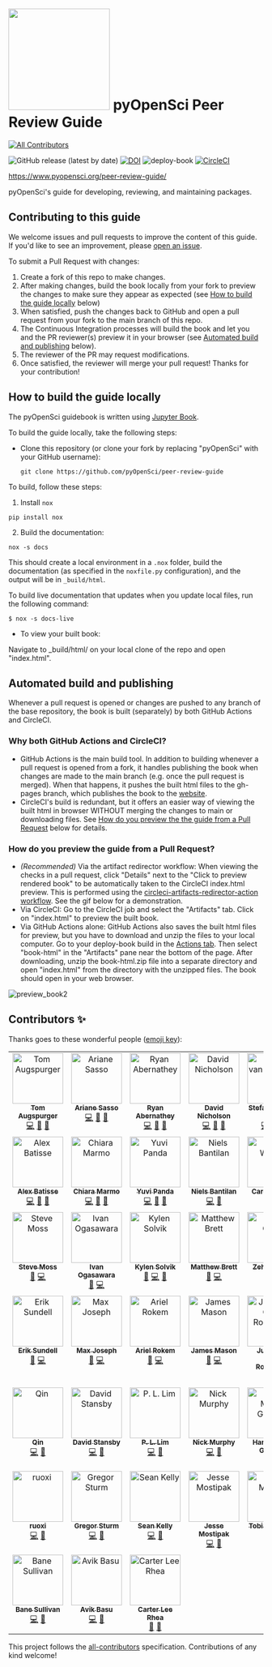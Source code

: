 # <img src="https://www.pyopensci.org/software-peer-review/_static/logo-dark-mode.png" width=200 /> pyOpenSci Peer Review Guide
<!-- ALL-CONTRIBUTORS-BADGE:START - Do not remove or modify this section -->
[![All Contributors](https://img.shields.io/badge/all_contributors-39-orange.svg?style=flat-square)](#contributors-)
<!-- ALL-CONTRIBUTORS-BADGE:END -->

![GitHub release (latest by date)](https://img.shields.io/github/v/release/pyopensci/peer-review-guide?color=purple&display_name=tag&style=plastic)
[![DOI](https://zenodo.org/badge/DOI/10.5281/zenodo.7641670.svg)](https://doi.org/10.5281/zenodo.7101777)
![deploy-book](https://github.com/pyOpenSci/peer-review-guide/actions/workflows/build-book.yml/badge.svg) [![CircleCI](https://circleci.com/gh/pyOpenSci/software-peer-review.svg?style=svg)](https://app.circleci.com/pipelines/github/pyOpenSci/software-peer-review)

https://www.pyopensci.org/peer-review-guide/

pyOpenSci's guide for developing, reviewing, and maintaining packages.


## Contributing to this guide

We welcome issues and pull requests to improve the content of this guide.
If you'd like to see an improvement, please [open an issue](https://github.com/pyOpenSci/peer-review-guide/issues/).

To submit a Pull Request with changes:
1. Create a fork of this repo to make changes.
2. After making changes, build the book locally from your fork to preview the changes to make sure they appear as expected (see [How to build the guide locally](https://github.com/pyopensci/peer-review-guide/#how-to-build-the-guide-locally) below)
3. When satisfied, push the changes back to GitHub and open a pull request from your fork to the main branch of this repo.
4. The Continuous Integration processes will build the book and let you and the PR reviewer(s) preview it in your browser (see [Automated build and publishing](https://github.com/pyopensci/peer-review-guide/#automated-build-and-publishing) below).
5. The reviewer of the PR may request modifications.
6. Once satisfied, the reviewer will merge your pull request! Thanks for your contribution!

## How to build the guide locally

The pyOpenSci guidebook is written using [Jupyter Book](https://github.com/executablebooks/jupyter-book).

To build the guide locally, take the following steps:

* Clone this repository (or clone your fork by replacing "pyOpenSci" with your GitHub username):

  ```
  git clone https://github.com/pyOpenSci/peer-review-guide
  ```

To build, follow these steps:

1. Install `nox`

```console
pip install nox
```
2. Build the documentation:

```console
nox -s docs
```

This should create a local environment in a `.nox` folder, build the documentation (as specified in the `noxfile.py` configuration), and the output will be in `_build/html`.

To build live documentation that updates when you update local files, run the following command:

```console
$ nox -s docs-live
```

* To view your built book:

Navigate to _build/html/ on your local clone of the repo and open "index.html".


## Automated build and publishing

Whenever a pull request is opened or changes are pushed to any branch of the base repository, the book is built (separately) by both GitHub Actions and CircleCI.

### Why both GitHub Actions and CircleCI?

- GitHub Actions is the main build tool. In addition to building whenever a pull request is opened from a fork, it handles publishing the book when changes are made to the main branch (e.g. once the pull request is merged). When that happens, it pushes the built html files to the gh-pages branch, which publishes the book to the [website](https://pyopensci.org/peer-review-guide/).
- CircleCI's build is redundant, but it offers an easier way of viewing the built html in browser WITHOUT merging the changes to main or downloading files. See [How do you preview the the guide from a Pull Request](https://github.com/pyopensci/peer-review-guide/#how-do-you-preview-the-guide-from-a-pull-request) below for details.

### How do you preview the guide from a Pull Request?
- *(Recommended)* Via the artifact redirector workflow: When viewing the checks in a pull request, click "Details" next to the "Click to preview rendered book" to be automatically taken to the CircleCI index.html preview. This is performed using the [circleci-artifacts-redirector-action workflow](https://github.com/larsoner/circleci-artifacts-redirector-action). See the gif below for a demonstration.
- Via CircleCI: Go to the CircleCI job and select the "Artifacts" tab. Click on "index.html" to preview the built book.
- Via GitHub Actions alone: GitHub Actions also saves the built html files for preview, but you have to download and unzip the files to your local computer. Go to your deploy-book build in the [Actions tab](https://github.com/pyOpenSci/peer-review-guide/actions). Then select "book-html" in the "Artifacts" pane near the bottom of the page. After downloading, unzip the book-html.zip file into a separate directory and open "index.html" from the directory with the unzipped files. The book should open in your web browser.

![preview_book2](https://user-images.githubusercontent.com/24379590/196472186-ef2c8602-893f-4465-b551-cbecd53cafd9.gif)


## Contributors ✨

Thanks goes to these wonderful people ([emoji key](https://allcontributors.org/docs/en/emoji-key)):

<!-- ALL-CONTRIBUTORS-LIST:START - Do not remove or modify this section -->
<!-- prettier-ignore-start -->
<!-- markdownlint-disable -->
<table>
  <tbody>
    <tr>
      <td align="center" valign="top" width="16.66%"><a href="https://tomaugspurger.github.io"><img src="https://avatars.githubusercontent.com/u/1312546?v=4?s=100" width="100px;" alt="Tom Augspurger"/><br /><sub><b>Tom Augspurger</b></sub></a><br /><a href="https://github.com/pyOpenSci/software-peer-review/commits?author=TomAugspurger" title="Code">💻</a> <a href="https://github.com/pyOpenSci/software-peer-review/pulls?q=is%3Apr+reviewed-by%3ATomAugspurger" title="Reviewed Pull Requests">👀</a> <a href="#design-TomAugspurger" title="Design">🎨</a></td>
      <td align="center" valign="top" width="16.66%"><a href="http://arianesasso.me"><img src="https://avatars.githubusercontent.com/u/3659681?v=4?s=100" width="100px;" alt="Ariane Sasso"/><br /><sub><b>Ariane Sasso</b></sub></a><br /><a href="https://github.com/pyOpenSci/software-peer-review/commits?author=arianesasso" title="Code">💻</a> <a href="https://github.com/pyOpenSci/software-peer-review/pulls?q=is%3Apr+reviewed-by%3Aarianesasso" title="Reviewed Pull Requests">👀</a> <a href="#design-arianesasso" title="Design">🎨</a></td>
      <td align="center" valign="top" width="16.66%"><a href="https://github.com/rabernat"><img src="https://avatars.githubusercontent.com/u/1197350?v=4?s=100" width="100px;" alt="Ryan Abernathey"/><br /><sub><b>Ryan Abernathey</b></sub></a><br /><a href="https://github.com/pyOpenSci/software-peer-review/commits?author=rabernat" title="Code">💻</a> <a href="#design-rabernat" title="Design">🎨</a> <a href="https://github.com/pyOpenSci/software-peer-review/pulls?q=is%3Apr+reviewed-by%3Arabernat" title="Reviewed Pull Requests">👀</a></td>
      <td align="center" valign="top" width="16.66%"><a href="https://nicholdav.info/"><img src="https://avatars.githubusercontent.com/u/11934090?v=4?s=100" width="100px;" alt="David Nicholson"/><br /><sub><b>David Nicholson</b></sub></a><br /><a href="https://github.com/pyOpenSci/software-peer-review/commits?author=NickleDave" title="Code">💻</a> <a href="https://github.com/pyOpenSci/software-peer-review/pulls?q=is%3Apr+reviewed-by%3ANickleDave" title="Reviewed Pull Requests">👀</a> <a href="#design-NickleDave" title="Design">🎨</a></td>
      <td align="center" valign="top" width="16.66%"><a href="https://mentat.za.net"><img src="https://avatars.githubusercontent.com/u/45071?v=4?s=100" width="100px;" alt="Stefan van der Walt"/><br /><sub><b>Stefan van der Walt</b></sub></a><br /><a href="https://github.com/pyOpenSci/software-peer-review/commits?author=stefanv" title="Code">💻</a> <a href="https://github.com/pyOpenSci/software-peer-review/pulls?q=is%3Apr+reviewed-by%3Astefanv" title="Reviewed Pull Requests">👀</a> <a href="#design-stefanv" title="Design">🎨</a></td>
      <td align="center" valign="top" width="16.66%"><a href="https://fosstodon.org/@eriknw"><img src="https://avatars.githubusercontent.com/u/2058401?v=4?s=100" width="100px;" alt="Erik Welch"/><br /><sub><b>Erik Welch</b></sub></a><br /><a href="https://github.com/pyOpenSci/software-peer-review/commits?author=eriknw" title="Code">💻</a> <a href="https://github.com/pyOpenSci/software-peer-review/pulls?q=is%3Apr+reviewed-by%3Aeriknw" title="Reviewed Pull Requests">👀</a> <a href="#design-eriknw" title="Design">🎨</a></td>
    </tr>
    <tr>
      <td align="center" valign="top" width="16.66%"><a href="http://batalex.github.io"><img src="https://avatars.githubusercontent.com/u/11004857?v=4?s=100" width="100px;" alt="Alex Batisse"/><br /><sub><b>Alex Batisse</b></sub></a><br /><a href="https://github.com/pyOpenSci/software-peer-review/commits?author=batalex" title="Code">💻</a> <a href="https://github.com/pyOpenSci/software-peer-review/pulls?q=is%3Apr+reviewed-by%3Abatalex" title="Reviewed Pull Requests">👀</a> <a href="#design-batalex" title="Design">🎨</a></td>
      <td align="center" valign="top" width="16.66%"><a href="https://orcid.org/0000-0003-2843-6044"><img src="https://avatars.githubusercontent.com/u/1662261?v=4?s=100" width="100px;" alt="Chiara Marmo"/><br /><sub><b>Chiara Marmo</b></sub></a><br /><a href="https://github.com/pyOpenSci/software-peer-review/commits?author=cmarmo" title="Code">💻</a> <a href="https://github.com/pyOpenSci/software-peer-review/pulls?q=is%3Apr+reviewed-by%3Acmarmo" title="Reviewed Pull Requests">👀</a> <a href="#design-cmarmo" title="Design">🎨</a></td>
      <td align="center" valign="top" width="16.66%"><a href="https://github.com/yuvipanda"><img src="https://avatars.githubusercontent.com/u/30430?v=4?s=100" width="100px;" alt="Yuvi Panda"/><br /><sub><b>Yuvi Panda</b></sub></a><br /><a href="https://github.com/pyOpenSci/software-peer-review/commits?author=yuvipanda" title="Code">💻</a> <a href="#design-yuvipanda" title="Design">🎨</a> <a href="https://github.com/pyOpenSci/software-peer-review/pulls?q=is%3Apr+reviewed-by%3Ayuvipanda" title="Reviewed Pull Requests">👀</a></td>
      <td align="center" valign="top" width="16.66%"><a href="http://cosmicbboy.github.io/"><img src="https://avatars.githubusercontent.com/u/2816689?v=4?s=100" width="100px;" alt="Niels Bantilan"/><br /><sub><b>Niels Bantilan</b></sub></a><br /><a href="https://github.com/pyOpenSci/software-peer-review/commits?author=cosmicBboy" title="Code">💻</a> <a href="https://github.com/pyOpenSci/software-peer-review/pulls?q=is%3Apr+reviewed-by%3AcosmicBboy" title="Reviewed Pull Requests">👀</a></td>
      <td align="center" valign="top" width="16.66%"><a href="https://hachyderm.io/web/@willingc"><img src="https://avatars.githubusercontent.com/u/2680980?v=4?s=100" width="100px;" alt="Carol Willing"/><br /><sub><b>Carol Willing</b></sub></a><br /><a href="https://github.com/pyOpenSci/software-peer-review/pulls?q=is%3Apr+reviewed-by%3Awillingc" title="Reviewed Pull Requests">👀</a> <a href="https://github.com/pyOpenSci/software-peer-review/commits?author=willingc" title="Code">💻</a></td>
      <td align="center" valign="top" width="16.66%"><a href="http://chrisholdgraf.com"><img src="https://avatars.githubusercontent.com/u/1839645?v=4?s=100" width="100px;" alt="Chris Holdgraf"/><br /><sub><b>Chris Holdgraf</b></sub></a><br /><a href="https://github.com/pyOpenSci/software-peer-review/pulls?q=is%3Apr+reviewed-by%3Acholdgraf" title="Reviewed Pull Requests">👀</a> <a href="https://github.com/pyOpenSci/software-peer-review/commits?author=choldgraf" title="Code">💻</a> <a href="#design-choldgraf" title="Design">🎨</a></td>
    </tr>
    <tr>
      <td align="center" valign="top" width="16.66%"><a href="https://www.gawbul.io"><img src="https://avatars.githubusercontent.com/u/321291?v=4?s=100" width="100px;" alt="Steve Moss"/><br /><sub><b>Steve Moss</b></sub></a><br /><a href="https://github.com/pyOpenSci/software-peer-review/pulls?q=is%3Apr+reviewed-by%3Agawbul" title="Reviewed Pull Requests">👀</a> <a href="https://github.com/pyOpenSci/software-peer-review/commits?author=gawbul" title="Code">💻</a></td>
      <td align="center" valign="top" width="16.66%"><a href="https://github.com/xmnlab"><img src="https://avatars.githubusercontent.com/u/5209757?v=4?s=100" width="100px;" alt="Ivan Ogasawara"/><br /><sub><b>Ivan Ogasawara</b></sub></a><br /><a href="https://github.com/pyOpenSci/software-peer-review/pulls?q=is%3Apr+reviewed-by%3Axmnlab" title="Reviewed Pull Requests">👀</a> <a href="https://github.com/pyOpenSci/software-peer-review/commits?author=xmnlab" title="Code">💻</a></td>
      <td align="center" valign="top" width="16.66%"><a href="https://github.com/kysolvik"><img src="https://avatars.githubusercontent.com/u/24379590?v=4?s=100" width="100px;" alt="Kylen Solvik"/><br /><sub><b>Kylen Solvik</b></sub></a><br /><a href="https://github.com/pyOpenSci/software-peer-review/pulls?q=is%3Apr+reviewed-by%3Akysolvik" title="Reviewed Pull Requests">👀</a> <a href="https://github.com/pyOpenSci/software-peer-review/commits?author=kysolvik" title="Code">💻</a> <a href="#design-kysolvik" title="Design">🎨</a></td>
      <td align="center" valign="top" width="16.66%"><a href="https://matthew.dynevor.org"><img src="https://avatars.githubusercontent.com/u/67612?v=4?s=100" width="100px;" alt="Matthew Brett"/><br /><sub><b>Matthew Brett</b></sub></a><br /><a href="https://github.com/pyOpenSci/software-peer-review/pulls?q=is%3Apr+reviewed-by%3Amatthew-brett" title="Reviewed Pull Requests">👀</a> <a href="https://github.com/pyOpenSci/software-peer-review/commits?author=matthew-brett" title="Code">💻</a></td>
      <td align="center" valign="top" width="16.66%"><a href="http://zehuachen.com"><img src="https://avatars.githubusercontent.com/u/6276623?v=4?s=100" width="100px;" alt="Zehua Chen"/><br /><sub><b>Zehua Chen</b></sub></a><br /><a href="https://github.com/pyOpenSci/software-peer-review/pulls?q=is%3Apr+reviewed-by%3AReventonC" title="Reviewed Pull Requests">👀</a> <a href="https://github.com/pyOpenSci/software-peer-review/commits?author=ReventonC" title="Code">💻</a></td>
      <td align="center" valign="top" width="16.66%"><a href="https://github.com/sumit-158"><img src="https://avatars.githubusercontent.com/u/96618001?v=4?s=100" width="100px;" alt="Sumit Kashyap"/><br /><sub><b>Sumit Kashyap</b></sub></a><br /><a href="https://github.com/pyOpenSci/software-peer-review/commits?author=sumit-158" title="Code">💻</a> <a href="https://github.com/pyOpenSci/software-peer-review/pulls?q=is%3Apr+reviewed-by%3Asumit-158" title="Reviewed Pull Requests">👀</a></td>
    </tr>
    <tr>
      <td align="center" valign="top" width="16.66%"><a href="https://github.com/consideRatio"><img src="https://avatars.githubusercontent.com/u/3837114?v=4?s=100" width="100px;" alt="Erik Sundell"/><br /><sub><b>Erik Sundell</b></sub></a><br /><a href="https://github.com/pyOpenSci/software-peer-review/pulls?q=is%3Apr+reviewed-by%3AconsideRatio" title="Reviewed Pull Requests">👀</a> <a href="https://github.com/pyOpenSci/software-peer-review/commits?author=consideRatio" title="Code">💻</a></td>
      <td align="center" valign="top" width="16.66%"><a href="https://mbjoseph.github.io"><img src="https://avatars.githubusercontent.com/u/2664564?v=4?s=100" width="100px;" alt="Max Joseph"/><br /><sub><b>Max Joseph</b></sub></a><br /><a href="https://github.com/pyOpenSci/software-peer-review/pulls?q=is%3Apr+reviewed-by%3Ambjoseph" title="Reviewed Pull Requests">👀</a> <a href="https://github.com/pyOpenSci/software-peer-review/commits?author=mbjoseph" title="Code">💻</a></td>
      <td align="center" valign="top" width="16.66%"><a href="http://arokem.org"><img src="https://avatars.githubusercontent.com/u/118582?v=4?s=100" width="100px;" alt="Ariel Rokem"/><br /><sub><b>Ariel Rokem</b></sub></a><br /><a href="https://github.com/pyOpenSci/software-peer-review/pulls?q=is%3Apr+reviewed-by%3Aarokem" title="Reviewed Pull Requests">👀</a> <a href="https://github.com/pyOpenSci/software-peer-review/commits?author=arokem" title="Code">💻</a></td>
      <td align="center" valign="top" width="16.66%"><a href="http://jamespaulmason.com"><img src="https://avatars.githubusercontent.com/u/947614?v=4?s=100" width="100px;" alt="James Mason"/><br /><sub><b>James Mason</b></sub></a><br /><a href="https://github.com/pyOpenSci/software-peer-review/pulls?q=is%3Apr+reviewed-by%3Ajmason86" title="Reviewed Pull Requests">👀</a> <a href="https://github.com/pyOpenSci/software-peer-review/commits?author=jmason86" title="Code">💻</a></td>
      <td align="center" valign="top" width="16.66%"><a href="https://github.com/astrojuanlu"><img src="https://avatars.githubusercontent.com/u/316517?v=4?s=100" width="100px;" alt="Juan Luis Cano Rodríguez"/><br /><sub><b>Juan Luis Cano Rodríguez</b></sub></a><br /><a href="https://github.com/pyOpenSci/software-peer-review/commits?author=astrojuanlu" title="Code">💻</a> <a href="https://github.com/pyOpenSci/software-peer-review/pulls?q=is%3Apr+reviewed-by%3Aastrojuanlu" title="Reviewed Pull Requests">👀</a></td>
      <td align="center" valign="top" width="16.66%"><a href="https://forgottenprogramme.github.io/"><img src="https://avatars.githubusercontent.com/u/65779580?v=4?s=100" width="100px;" alt="Mahe Iram Khan"/><br /><sub><b>Mahe Iram Khan</b></sub></a><br /><a href="https://github.com/pyOpenSci/software-peer-review/commits?author=ForgottenProgramme" title="Code">💻</a> <a href="https://github.com/pyOpenSci/software-peer-review/pulls?q=is%3Apr+reviewed-by%3AForgottenProgramme" title="Reviewed Pull Requests">👀</a></td>
    </tr>
    <tr>
      <td align="center" valign="top" width="16.66%"><a href="https://github.com/chiinita"><img src="https://avatars.githubusercontent.com/u/17188345?v=4?s=100" width="100px;" alt="Qin"/><br /><sub><b>Qin</b></sub></a><br /><a href="https://github.com/pyOpenSci/software-peer-review/commits?author=chiinita" title="Code">💻</a> <a href="https://github.com/pyOpenSci/software-peer-review/pulls?q=is%3Apr+reviewed-by%3Achiinita" title="Reviewed Pull Requests">👀</a></td>
      <td align="center" valign="top" width="16.66%"><a href="https://www.davidstansby.com"><img src="https://avatars.githubusercontent.com/u/6197628?v=4?s=100" width="100px;" alt="David Stansby"/><br /><sub><b>David Stansby</b></sub></a><br /><a href="https://github.com/pyOpenSci/software-peer-review/commits?author=dstansby" title="Code">💻</a> <a href="https://github.com/pyOpenSci/software-peer-review/pulls?q=is%3Apr+reviewed-by%3Adstansby" title="Reviewed Pull Requests">👀</a></td>
      <td align="center" valign="top" width="16.66%"><a href="https://www.linkedin.com/in/pllim/"><img src="https://avatars.githubusercontent.com/u/2090236?v=4?s=100" width="100px;" alt="P. L. Lim"/><br /><sub><b>P. L. Lim</b></sub></a><br /><a href="https://github.com/pyOpenSci/software-peer-review/commits?author=pllim" title="Code">💻</a> <a href="https://github.com/pyOpenSci/software-peer-review/pulls?q=is%3Apr+reviewed-by%3Apllim" title="Reviewed Pull Requests">👀</a></td>
      <td align="center" valign="top" width="16.66%"><a href="https://orcid.org/0000-0001-6628-8033"><img src="https://avatars.githubusercontent.com/u/8931994?v=4?s=100" width="100px;" alt="Nick Murphy"/><br /><sub><b>Nick Murphy</b></sub></a><br /><a href="https://github.com/pyOpenSci/software-peer-review/commits?author=namurphy" title="Code">💻</a> <a href="https://github.com/pyOpenSci/software-peer-review/pulls?q=is%3Apr+reviewed-by%3Anamurphy" title="Reviewed Pull Requests">👀</a></td>
      <td align="center" valign="top" width="16.66%"><a href="http://space.mit.edu/home/guenther/"><img src="https://avatars.githubusercontent.com/u/498688?v=4?s=100" width="100px;" alt="Hans Moritz Günther"/><br /><sub><b>Hans Moritz Günther</b></sub></a><br /><a href="https://github.com/pyOpenSci/software-peer-review/commits?author=hamogu" title="Code">💻</a> <a href="https://github.com/pyOpenSci/software-peer-review/pulls?q=is%3Apr+reviewed-by%3Ahamogu" title="Reviewed Pull Requests">👀</a></td>
      <td align="center" valign="top" width="16.66%"><a href="https://github.com/g-patlewicz"><img src="https://avatars.githubusercontent.com/u/52672925?v=4?s=100" width="100px;" alt="g-patlewicz"/><br /><sub><b>g-patlewicz</b></sub></a><br /><a href="https://github.com/pyOpenSci/software-peer-review/commits?author=g-patlewicz" title="Code">💻</a> <a href="https://github.com/pyOpenSci/software-peer-review/pulls?q=is%3Apr+reviewed-by%3Ag-patlewicz" title="Reviewed Pull Requests">👀</a></td>
    </tr>
    <tr>
      <td align="center" valign="top" width="16.66%"><a href="https://github.com/yang-ruoxi"><img src="https://avatars.githubusercontent.com/u/13646711?v=4?s=100" width="100px;" alt="ruoxi"/><br /><sub><b>ruoxi</b></sub></a><br /><a href="https://github.com/pyOpenSci/software-peer-review/commits?author=yang-ruoxi" title="Code">💻</a> <a href="https://github.com/pyOpenSci/software-peer-review/pulls?q=is%3Apr+reviewed-by%3Ayang-ruoxi" title="Reviewed Pull Requests">👀</a></td>
      <td align="center" valign="top" width="16.66%"><a href="https://grst.github.io"><img src="https://avatars.githubusercontent.com/u/7051479?v=4?s=100" width="100px;" alt="Gregor Sturm"/><br /><sub><b>Gregor Sturm</b></sub></a><br /><a href="https://github.com/pyOpenSci/software-peer-review/commits?author=grst" title="Code">💻</a> <a href="https://github.com/pyOpenSci/software-peer-review/pulls?q=is%3Apr+reviewed-by%3Agrst" title="Reviewed Pull Requests">👀</a></td>
      <td align="center" valign="top" width="16.66%"><a href="https://about.me/sean.c.kelly"><img src="https://avatars.githubusercontent.com/u/814813?v=4?s=100" width="100px;" alt="Sean Kelly"/><br /><sub><b>Sean Kelly</b></sub></a><br /><a href="https://github.com/pyOpenSci/software-peer-review/commits?author=nutjob4life" title="Code">💻</a> <a href="https://github.com/pyOpenSci/software-peer-review/pulls?q=is%3Apr+reviewed-by%3Anutjob4life" title="Reviewed Pull Requests">👀</a></td>
      <td align="center" valign="top" width="16.66%"><a href="https://github.com/kierisi"><img src="https://avatars.githubusercontent.com/u/23085445?v=4?s=100" width="100px;" alt="Jesse Mostipak"/><br /><sub><b>Jesse Mostipak</b></sub></a><br /><a href="https://github.com/pyOpenSci/software-peer-review/commits?author=kierisi" title="Code">💻</a> <a href="https://github.com/pyOpenSci/software-peer-review/pulls?q=is%3Apr+reviewed-by%3Akierisi" title="Reviewed Pull Requests">👀</a></td>
      <td align="center" valign="top" width="16.66%"><a href="https://github.com/megies"><img src="https://avatars.githubusercontent.com/u/1842780?v=4?s=100" width="100px;" alt="Tobias Megies"/><br /><sub><b>Tobias Megies</b></sub></a><br /><a href="https://github.com/pyOpenSci/software-peer-review/commits?author=megies" title="Code">💻</a> <a href="https://github.com/pyOpenSci/software-peer-review/pulls?q=is%3Apr+reviewed-by%3Amegies" title="Reviewed Pull Requests">👀</a></td>
      <td align="center" valign="top" width="16.66%"><a href="http://ivory.idyll.org/blog/"><img src="https://avatars.githubusercontent.com/u/51016?v=4?s=100" width="100px;" alt="C. Titus Brown"/><br /><sub><b>C. Titus Brown</b></sub></a><br /><a href="https://github.com/pyOpenSci/software-peer-review/commits?author=ctb" title="Code">💻</a> <a href="https://github.com/pyOpenSci/software-peer-review/pulls?q=is%3Apr+reviewed-by%3Actb" title="Reviewed Pull Requests">👀</a></td>
    </tr>
    <tr>
      <td align="center" valign="top" width="16.66%"><a href="http://banesullivan.com"><img src="https://avatars.githubusercontent.com/u/22067021?v=4?s=100" width="100px;" alt="Bane Sullivan"/><br /><sub><b>Bane Sullivan</b></sub></a><br /><a href="https://github.com/pyOpenSci/software-peer-review/commits?author=banesullivan" title="Code">💻</a> <a href="https://github.com/pyOpenSci/software-peer-review/pulls?q=is%3Apr+reviewed-by%3Abanesullivan" title="Reviewed Pull Requests">👀</a></td>
      <td align="center" valign="top" width="16.66%"><a href="https://github.com/ab93"><img src="https://avatars.githubusercontent.com/u/3485425?v=4?s=100" width="100px;" alt="Avik Basu"/><br /><sub><b>Avik Basu</b></sub></a><br /><a href="https://github.com/pyOpenSci/software-peer-review/commits?author=ab93" title="Code">💻</a> <a href="https://github.com/pyOpenSci/software-peer-review/pulls?q=is%3Apr+reviewed-by%3Aab93" title="Reviewed Pull Requests">👀</a></td>
      <td align="center" valign="top" width="16.66%"><a href="https://github.com/crhea93"><img src="https://avatars.githubusercontent.com/u/34322936?v=4?s=100" width="100px;" alt="Carter Lee Rhea"/><br /><sub><b>Carter Lee Rhea</b></sub></a><br /><a href="#ideas-crhea93" title="Ideas, Planning, & Feedback">🤔</a> <a href="https://github.com/pyOpenSci/software-peer-review/pulls?q=is%3Apr+reviewed-by%3Acrhea93" title="Reviewed Pull Requests">👀</a></td>
    </tr>
  </tbody>
</table>

<!-- markdownlint-restore -->
<!-- prettier-ignore-end -->

<!-- ALL-CONTRIBUTORS-LIST:END -->

This project follows the [all-contributors](https://github.com/all-contributors/all-contributors) specification. Contributions of any kind welcome!
